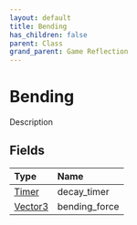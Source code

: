 ```yaml
---
layout: default
title: Bending
has_children: false
parent: Class
grand_parent: Game Reflection
---
```

# Bending
Description 

## Fields

| Type | Name |
|:----------|:--------------|
| [Timer](/riftbreaker-wiki/docs/game-reflection/classes/timer/) | decay_timer |
| [Vector3](/riftbreaker-wiki/docs/game-reflection/classes/vector3/) | bending_force |

